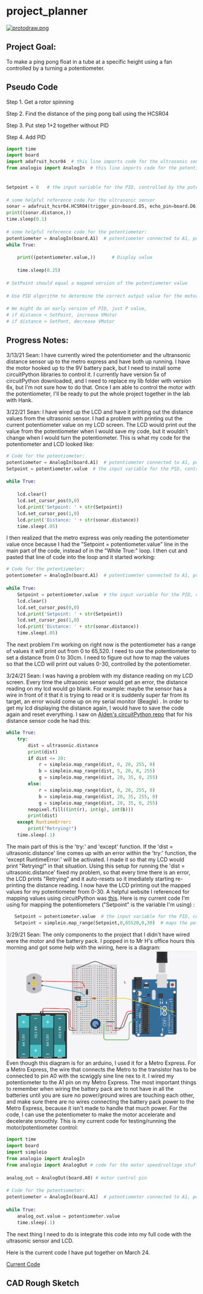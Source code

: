 # project_planner

[<img src="/images/protodraw.png" alt="protodraw.png" width="350" height="250">](/images/protodraw.png)

## Project Goal:

To make a ping pong float in a tube at a specific height using a fan controlled by a turning a potentiometer.

## Pseudo Code
Step 1. Get a rotor spinning

Step 2. Find the distance of the ping pong ball using the HCSR04

Step 3. Put step 1+2 together without PID

Step 4. Add PID

```python
import time
import board
import adafruit_hcsr04  # this line imports code for the ultrasonic sensor
from analogio import AnalogIn  # this line imports code for the potentiometer


Setpoint = 0   # the input variable for the PID, controlled by the potentiometer

# some helpful reference code for the ultrasonic sensor
sonar = adafruit_hcsr04.HCSR04(trigger_pin=board.D5, echo_pin=board.D6)   # this sets it up for use
print((sonar.distance,))
time.sleep(0.1)

# some helpful reference code for the potentiometer:
potentiometer = AnalogIn(board.A1)  # potentiometer connected to A1, power & ground
while True:
 
    print((potentiometer.value,))      # Display value
 
    time.sleep(0.25)          

# SetPoint should equal a mapped version of the potentiometer value

# Use PID algorithm to determine the correct output value for the motor

# We might do an early version of PID, just P value,
# if distance < SetPoint, increase VMotor
# if distance > SetPont, decrease VMotor
```

## Progress Notes:

3/13/21 Sean: I have currently wired the potentiometer and the ultransonic distance sensor up to the metro express and have both up running. I have the motor hooked up to the 9V battery pack, but I need to install some circuitPython libraries to control it. I currently have version 5x of circuitPython downloaded, and I need to replace my lib folder with version 6x, but I'm not sure how to do that. Once I am able to control the motor with the potentiometer, I'll be ready to put the whole project together in the lab with Hank.

3/22/21 Sean: I have wired up the LCD and have it printing out the distance values from the ultrasonic sensor. I had a problem with printing out the current potentiometer value on my LCD screen. The LCD would print out the value from the potentiometer when I would save my code, but it wouldn't change when I would turn the potentiometer. This is what my code for the potentiometer and LCD looked like:
```python
# Code for the potentiometer:
potentiometer = AnalogIn(board.A1)  # potentiometer connected to A1, power & ground
Setpoint = potentiometer.value  # the input variable for the PID, controlled by the potentiometer

while True:
 
    lcd.clear()
    lcd.set_cursor_pos(0,0)
    lcd.print('Setpoint: ' + str(Setpoint))
    lcd.set_cursor_pos(1,0)
    lcd.print('Distance: ' + str(sonar.distance))
    time.sleep(.05)
```
I then realized that the metro express was only reading the potentiometer value once because I had the "Setpoint = potentiometer.value" line in the main part of the code, instead of in the "While True:" loop. I then cut and pasted that line of code into the loop and it started working:
```python
# Code for the potentiometer:
potentiometer = AnalogIn(board.A1)  # potentiometer connected to A1, power & ground

while True:
    Setpoint = potentiometer.value  # the input variable for the PID, controlled by the potentiometer
    lcd.clear()
    lcd.set_cursor_pos(0,0)
    lcd.print('Setpoint: ' + str(Setpoint))
    lcd.set_cursor_pos(1,0)
    lcd.print('Distance: ' + str(sonar.distance))
    time.sleep(.05)
```
The next problem I'm working on right now is the potentiometer has a range of values it will print out from 0 to 65,520. I need to use the potentiometer to set a distance from 0 to 30cm. I need to figure out how to map the values so that the LCD will print out values 0-30, controlled by the potentiometer.

3/24/21 Sean: I was having a problem with my distance reading on my LCD screen. Every time the ultrasonic sensor would get an error, the distance reading on my lcd would go blank. For example: maybe the sensor has a wire in front of it that it is trying to read or it is suddenly super far from its target, an error would come up on my serial monitor (Beagle) . In order to get my lcd displaying the distance again, I would have to save the code again and reset everything. I saw on [Alden's circuitPython repo](https://github.com/adent11/CircuitPython) that for his distance sensor code he had this:
```python
while True:
    try:
        dist = ultrasonic.distance
        print(dist)
        if dist <= 20:
            r = simpleio.map_range(dist, 0, 20, 255, 0)
            b = simpleio.map_range(dist, 5, 20, 0, 255)
            g = simpleio.map_range(dist, 20, 35, 0, 255)
        else:
            r = simpleio.map_range(dist, 0, 20, 255, 0)
            b = simpleio.map_range(dist, 20, 35, 255, 0)
            g = simpleio.map_range(dist, 20, 35, 0, 255)
        neopixel.fill((int(r), int(g), int(b)))
        print(dist)
    except RuntimeError:
        print("Retrying!")
    time.sleep(.1)
```
The main part of this is the 'try:' and 'except' function. If the 'dist = ultrasonic.distance' line comes up with an error within the 'try:' function, the 'except RuntimeError:' will be activated. I made it so that my LCD would print "Retrying!" in that situation. Using this setup for running the 'dist = ultrasonic.distance' fixed my problem, so that every time there is an error, the LCD prints "Retrying" and it auto-resets so it imediately starting re-printing the distance reading.
I now have the LCD printing out the mapped values for my potentiometer from 0-30. A helpful website I referenced for mapping values using circuitPython was [this](https://circuitpython.readthedocs.io/projects/simpleio/en/latest/api.html). Here is my current code I'm using for mapping the potentiometers ("Setpoint" is the variable I'm using) :
```python
   Setpoint = potentiometer.value  # the input variable for the PID, controlled by the potentiometer
   Setpoint = simpleio.map_range(Setpoint,0,65520,0,30)  # maps the potentiometer value using the variable setpoint, changes the range from 0-65,520 to 0-30
```

3/29/21 Sean: The only components to the project that I didn't have wired were the motor and the battery pack. I popped in to Mr H's office hours this morning and got some help with the wiring, here is a diagram:
![Wiring Diagram](images/Motor+batterypack+potentiometer-wiring.png
)
Even though this diagram is for an arduino, I used it for a Metro Express. For a Metro Express, the wire that connects the Metro to the transistor has to be connected to pin A0 with the scwiggly sine line nex to it. I wired my potentiometer to the A1 pin on my Metro Express. The most important things to remember when wiring the battery pack are to not have in all the batteries until you are sure no power/ground wires are touching each other, and make sure there are no wires connecting the battery pack power to the Metro Express, because it isn't made to handle that much power.
For the code, I can use the potentiometer to make the motor accelerate and decelerate smoothly. This is my current code for testing/running the motor/potentiometer control:
```python
import time
import board
import simpleio
from analogio import AnalogIn
from analogio import AnalogOut # code for the motor speed/voltage stuff

analog_out = AnalogOut(board.A0) # motor control pin

# Code for the potentiometer:
potentiometer = AnalogIn(board.A1)  # potentiometer connected to A1, power & ground

while True:
    analog_out.value = potentiometer.value
    time.sleep(.1)
```
The next thing I need to do is integrate this code into my full code with the ultrasonic sensor and LCD.

Here is the current code I have put together on March 24. 

[Current Code](https://github.com/hpowers82/project_planner/blob/main/March-24-Code.py)

## CAD Rough Sketch
